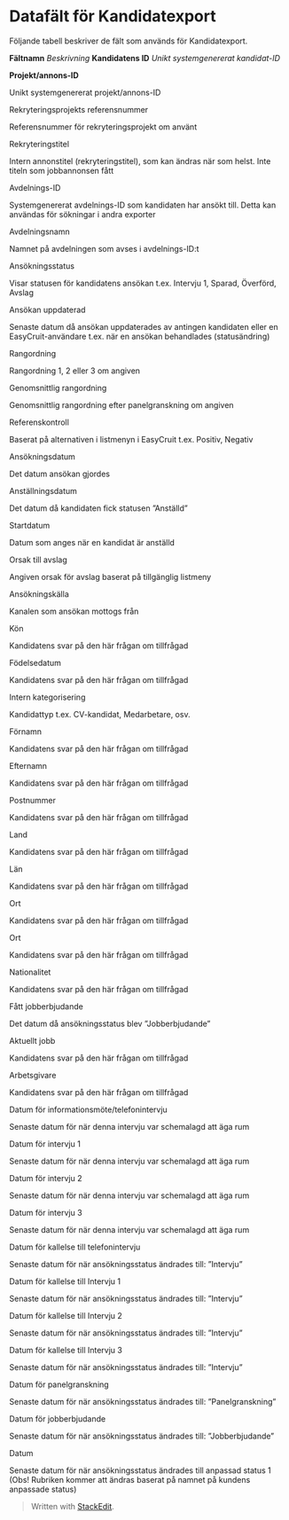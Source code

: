 # Datafält för Kandidatexport

Följande tabell beskriver de fält som används för Kandidatexport.

**Fältnamn** *Beskrivning*
**Kandidatens ID**
*Unikt systemgenererat kandidat-ID*

**Projekt/annons-ID**

Unikt systemgenererat projekt/annons-ID

Rekryteringsprojekts referensnummer

Referensnummer för rekryteringsprojekt om använt

Rekryteringstitel

Intern annonstitel (rekryteringstitel), som kan ändras när som helst. Inte titeln som jobbannonsen fått

Avdelnings-ID

Systemgenererat avdelnings-ID som kandidaten har ansökt till. Detta kan användas för sökningar i andra exporter

Avdelningsnamn

Namnet på avdelningen som avses i avdelnings-ID:t

Ansökningsstatus

Visar statusen för kandidatens ansökan t.ex. Intervju 1, Sparad, Överförd, Avslag

Ansökan uppdaterad

Senaste datum då ansökan uppdaterades av antingen kandidaten eller en EasyCruit-användare t.ex. när en ansökan behandlades (statusändring)

Rangordning

Rangordning 1, 2 eller 3 om angiven

Genomsnittlig rangordning

Genomsnittlig rangordning efter panelgranskning om angiven

Referenskontroll

Baserat på alternativen i listmenyn i EasyCruit t.ex. Positiv, Negativ

Ansökningsdatum

Det datum ansökan gjordes

Anställningsdatum

Det datum då kandidaten fick statusen ”Anställd”

Startdatum

Datum som anges när en kandidat är anställd

Orsak till avslag

Angiven orsak för avslag baserat på tillgänglig listmeny

Ansökningskälla

Kanalen som ansökan mottogs från

Kön

Kandidatens svar på den här frågan om tillfrågad

Födelsedatum

Kandidatens svar på den här frågan om tillfrågad

Intern kategorisering

Kandidattyp t.ex. CV-kandidat, Medarbetare, osv.

Förnamn

Kandidatens svar på den här frågan om tillfrågad

Efternamn

Kandidatens svar på den här frågan om tillfrågad

Postnummer

Kandidatens svar på den här frågan om tillfrågad

Land

Kandidatens svar på den här frågan om tillfrågad

Län

Kandidatens svar på den här frågan om tillfrågad

Ort

Kandidatens svar på den här frågan om tillfrågad

Ort

Kandidatens svar på den här frågan om tillfrågad

Nationalitet

Kandidatens svar på den här frågan om tillfrågad

Fått jobberbjudande

Det datum då ansökningsstatus blev ”Jobberbjudande”

Aktuellt jobb

Kandidatens svar på den här frågan om tillfrågad

Arbetsgivare

Kandidatens svar på den här frågan om tillfrågad

Datum för informationsmöte/telefonintervju

Senaste datum för när denna intervju var schemalagd att äga rum

Datum för intervju 1

Senaste datum för när denna intervju var schemalagd att äga rum

Datum för intervju 2

Senaste datum för när denna intervju var schemalagd att äga rum

Datum för intervju 3

Senaste datum för när denna intervju var schemalagd att äga rum

Datum för kallelse till telefonintervju

Senaste datum för när ansökningsstatus ändrades till: ”Intervju”

Datum för kallelse till Intervju 1

Senaste datum för när ansökningsstatus ändrades till: ”Intervju”

Datum för kallelse till Intervju 2

Senaste datum för när ansökningsstatus ändrades till: ”Intervju”

Datum för kallelse till Intervju 3

Senaste datum för när ansökningsstatus ändrades till: ”Intervju”

Datum för panelgranskning

Senaste datum för när ansökningsstatus ändrades till: ”Panelgranskning”

Datum för jobberbjudande

Senaste datum för när ansökningsstatus ändrades till: ”Jobberbjudande”

Datum

Senaste datum för när ansökningsstatus ändrades till anpassad status 1 (Obs! Rubriken kommer att ändras baserat på namnet på kundens anpassade status)
> Written with [StackEdit](https://stackedit.io/).
<!--stackedit_data:
eyJoaXN0b3J5IjpbLTk4NzM3MjE0M119
-->